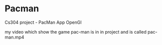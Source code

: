 # Pacman
Cs304 project - PacMan App OpenGl

my video which show the game pac-man is in in project and is called  pac-man.mp4
